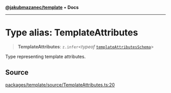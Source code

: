[**@jakubmazanec/template**](../README.md) • **Docs**

---

# Type alias: TemplateAttributes

> **TemplateAttributes**: `z.infer`\<_typeof_
> [`templateAttributesSchema`](../variables/templateAttributesSchema.md)\>

Type representing template attributes.

## Source

[packages/template/source/TemplateAttributes.ts:20](https://github.com/jakubmazanec/js-tools/blob/4653f1571319b3537b5a901a19e171562b7727e5/packages/template/source/TemplateAttributes.ts#L20)
